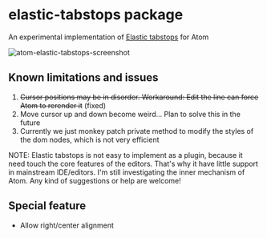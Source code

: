 # elastic-tabstops package

An experimental implementation of [Elastic tabstops](http://nickgravgaard.com/elastic-tabstops/) for Atom

![atom-elastic-tabstops-screenshot](https://cloud.githubusercontent.com/assets/159840/13506337/a5680002-e1b8-11e5-926c-d3627e4c20fc.gif)


## Known limitations and issues

1.	~~Cursor positions may be in disorder. Workaround: Edit the line can force
	Atom to rerender it~~ (fixed)
2.	Move cursor up and down become weird... Plan to solve this in the future
3.	Currently we just monkey patch private method to modify the styles
	of the dom nodes, which is not very efficient


NOTE: Elastic tabstops is not easy to implement as a plugin, because it need
touch the core features of the editors. That's why it have little support in mainstream
IDE/editors. I'm still investigating the inner mechanism of Atom. Any kind of suggestions or help are welcome!

## Special feature

*	 Allow right/center alignment
